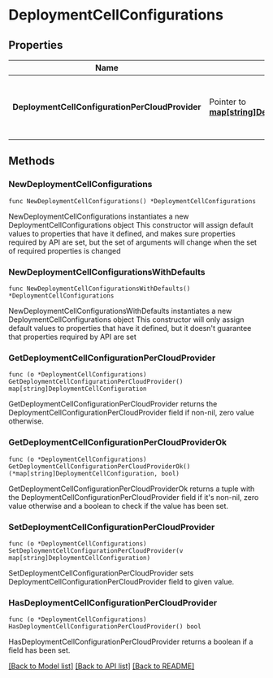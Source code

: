 # DeploymentCellConfigurations

## Properties

Name | Type | Description | Notes
------------ | ------------- | ------------- | -------------
**DeploymentCellConfigurationPerCloudProvider** | Pointer to [**map[string]DeploymentCellConfiguration**](DeploymentCellConfiguration.md) | The deployment cell configurations per cloud provider. | [optional] 

## Methods

### NewDeploymentCellConfigurations

`func NewDeploymentCellConfigurations() *DeploymentCellConfigurations`

NewDeploymentCellConfigurations instantiates a new DeploymentCellConfigurations object
This constructor will assign default values to properties that have it defined,
and makes sure properties required by API are set, but the set of arguments
will change when the set of required properties is changed

### NewDeploymentCellConfigurationsWithDefaults

`func NewDeploymentCellConfigurationsWithDefaults() *DeploymentCellConfigurations`

NewDeploymentCellConfigurationsWithDefaults instantiates a new DeploymentCellConfigurations object
This constructor will only assign default values to properties that have it defined,
but it doesn't guarantee that properties required by API are set

### GetDeploymentCellConfigurationPerCloudProvider

`func (o *DeploymentCellConfigurations) GetDeploymentCellConfigurationPerCloudProvider() map[string]DeploymentCellConfiguration`

GetDeploymentCellConfigurationPerCloudProvider returns the DeploymentCellConfigurationPerCloudProvider field if non-nil, zero value otherwise.

### GetDeploymentCellConfigurationPerCloudProviderOk

`func (o *DeploymentCellConfigurations) GetDeploymentCellConfigurationPerCloudProviderOk() (*map[string]DeploymentCellConfiguration, bool)`

GetDeploymentCellConfigurationPerCloudProviderOk returns a tuple with the DeploymentCellConfigurationPerCloudProvider field if it's non-nil, zero value otherwise
and a boolean to check if the value has been set.

### SetDeploymentCellConfigurationPerCloudProvider

`func (o *DeploymentCellConfigurations) SetDeploymentCellConfigurationPerCloudProvider(v map[string]DeploymentCellConfiguration)`

SetDeploymentCellConfigurationPerCloudProvider sets DeploymentCellConfigurationPerCloudProvider field to given value.

### HasDeploymentCellConfigurationPerCloudProvider

`func (o *DeploymentCellConfigurations) HasDeploymentCellConfigurationPerCloudProvider() bool`

HasDeploymentCellConfigurationPerCloudProvider returns a boolean if a field has been set.


[[Back to Model list]](../README.md#documentation-for-models) [[Back to API list]](../README.md#documentation-for-api-endpoints) [[Back to README]](../README.md)


